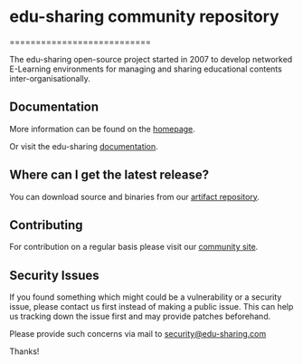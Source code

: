 # edu-sharing community repository
===========================

The edu-sharing open-source project started in 2007 to develop networked E-Learning environments for managing and
sharing educational contents inter-organisationally.

Documentation
-------------
More information can be found on the [homepage](http://www.edu-sharing.com).

Or visit the edu-sharing [documentation](http://docs.edu-sharing.com/confluence/edp).

Where can I get the latest release?
-----------------------------------
You can download source and binaries from
our [artifact repository](https://artifacts.edu-sharing.com).

Contributing
------------
For contribution on a regular basis please visit our [community site](http://edu-sharing-network.org/?lang=en).

Security Issues
---------------
If you found something which might could be a vulnerability or a security issue, please contact us first instead of
making a public issue. This can help us tracking down the issue first and may provide patches beforehand.

Please provide such concerns via mail to security@edu-sharing.com

Thanks!
 